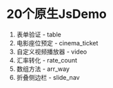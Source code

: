 # 20个原生JsDemo

1. 表单验证 - table
2. 电影座位预定 - cinema_ticket
3. 自定义视频播放器 - video
4. 汇率转化 - rate_count
5. 数组方法 - arr_way
6. 折叠侧边栏 - slide_nav